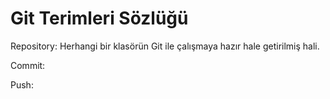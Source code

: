 # Git Terimleri Sözlüğü

Repository: Herhangi bir klasörün Git ile çalışmaya hazır hale getirilmiş hali.

Commit:
  
Push:
